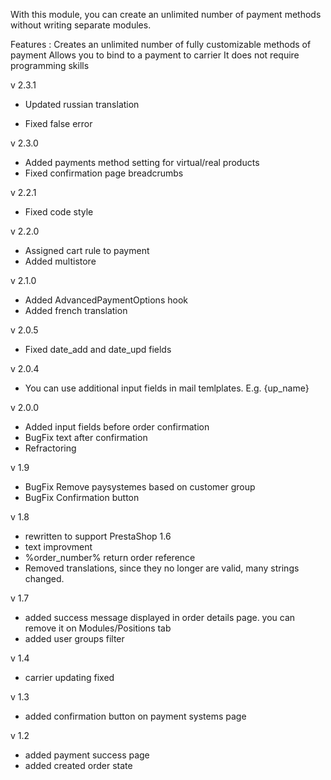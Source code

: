 With this module, you can create an unlimited number of payment methods without writing separate modules.

Features :
Creates an unlimited number of fully customizable methods of payment
Allows you to bind to a payment to carrier
It does not require programming skills

v 2.3.1
+ Updated russian translation
- Fixed false error

v 2.3.0
+ Added payments method setting for virtual/real products
+ Fixed confirmation page breadcrumbs

v 2.2.1
+ Fixed code style

v 2.2.0
+ Assigned cart rule to payment
+ Added multistore

v 2.1.0
+ Added AdvancedPaymentOptions hook
+ Added french translation

v 2.0.5
+ Fixed date_add and date_upd fields

v 2.0.4
+ You can use additional input fields in mail temlplates. E.g. {up_name}

v 2.0.0
+ Added input fields before order confirmation
+ BugFix text after confirmation
+ Refractoring

v 1.9
+ BugFix Remove paysystemes based on customer group
+ BugFix Confirmation button

v 1.8
+ rewritten to support PrestaShop 1.6
+ text improvment
+ %order_number% return order reference
+ Removed translations, since they no longer are valid, many strings changed.

v 1.7
+ added success message displayed in order details page. you can remove it on Modules/Positions tab
+ added user groups filter

v 1.4
+ carrier updating fixed

v 1.3
+ added confirmation button on payment systems page

v 1.2
+ added payment success page
+ added created order state
